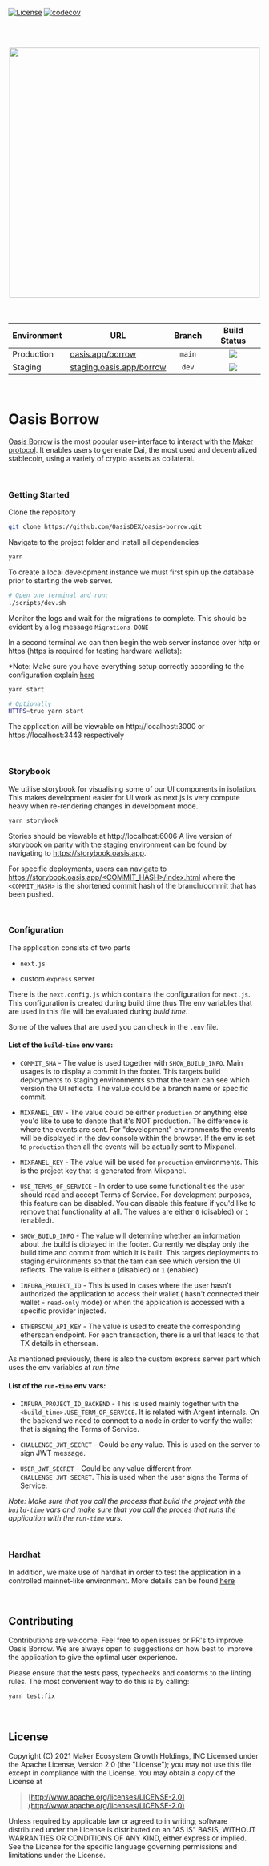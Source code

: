 [![License](https://img.shields.io/badge/License-Apache%202.0-blue.svg)](https://opensource.org/licenses/Apache-2.0)
[![codecov](https://codecov.io/gh/OasisDEX/oasis-borrow/branch/main/graph/badge.svg?token=KMXTAUFL48)](https://app.codecov.io/gh/OasisDEX/oasis-borrow/branch/main)

<br> <br>

<div align="center">
  <img src="https://github.com/OasisDEX/oasis-borrow/blob/pm/readme-updates/public/static/img/new-logo.svg" width="500" height="500">
</div>
<br>
<br>

| Environment | URL                                                          | Branch |                                     Build Status                                     |
| ----------- | ------------------------------------------------------------ | :----: | :----------------------------------------------------------------------------------: |
| Production  | [oasis.app/borrow](https://oasis.app/borrow)                 | `main` | ![](https://github.com/github/docs/actions/workflows/main.yml/badge.svg?branch=main) |
| Staging     | [staging.oasis.app/borrow](https://staging.oasis.app/borrow) | `dev`  | ![](https://github.com/github/docs/actions/workflows/main.yml/badge.svg?branch=dev)  |

<br>

# Oasis Borrow

[Oasis Borrow](https://oasis.app/borrow) is the most popular user-interface to interact with the
[Maker protocol](https://docs.makerdao.com/). It enables users to generate Dai, the most used and
decentralized stablecoin, using a variety of crypto assets as collateral.

<br>

### Getting Started

Clone the repository

```sh
git clone https://github.com/OasisDEX/oasis-borrow.git
```

Navigate to the project folder and install all dependencies

```sh
yarn
```

To create a local development instance we must first spin up the database prior to starting the web
server.

```sh
# Open one terminal and run:
./scripts/dev.sh
```

Monitor the logs and wait for the migrations to complete. This should be evident by a log message
`Migrations DONE`

In a second terminal we can then begin the web server instance over http or https (https is required
for testing hardware wallets):

*Note: Make sure you have everything setup correctly according to the configuration explain [here](#Configuration)

```sh
yarn start

# Optionally
HTTPS=true yarn start
```

The application will be viewable on http://localhost:3000 or https://localhost:3443 respectively

<br>

### Storybook

We utilise storybook for visualising some of our UI components in isolation. This makes development
easier for UI work as next.js is very compute heavy when re-rendering changes in development mode.

```sh
yarn storybook
```

Stories should be viewable at http://localhost:6006 A live version of storybook on parity with the
staging environment can be found by navigating to https://storybook.oasis.app.

For specific deployments, users can navigate to
[https://storybook.oasis.app/<COMMIT_HASH>/index.html](https://storybook.oasis.app/<COMMIT_HASH>/index.html])
where the `<COMMIT_HASH>` is the shortened commit hash of the branch/commit that has been pushed.

<br>

### Configuration

The application consists of two parts

- `next.js`

- custom `express` server

There is the `next.config.js` which contains the configuration for `next.js`.
This configuration is created during build time thus The env variables that are used in this file will be evaluated during *build time*.

Some of the values that are used you can check in the `.env` file.

#### List of the `build-time` env vars:

- `COMMIT_SHA` - The value is used together with `SHOW_BUILD_INFO`. Main usages is to display a commit in the footer. This targets build deployments to staging environments so that the team can see which version the UI reflects. The value could be a branch name or specific commit.

- `MIXPANEL_ENV` - The value could be either `production` or anything else you'd like to use to denote that it's NOT production. The difference is where the events are sent. For "development" environments the events will be displayed in the dev console within the browser. If the env is set to `production` then all the events will be actually sent to Mixpanel.

- `MIXPANEL_KEY` - The value will be used for `production` environments. This is the project key that is generated from Mixpanel.

- `USE_TERMS_OF_SERVICE` - In order to use some functionalities the user should read and accept Terms of Service. For development purposes, this feature can be disabled. You can disable this feature if you'd like to remove that functionality at all. The values are either `0` (disabled)  or `1` (enabled).

- `SHOW_BUILD_INFO` - The value will determine whether an information about the build is diplayed in the footer. Currently we display only the build time and commit from which it is built. This targets deployments to staging environments so that the tam can see which version the UI reflects. The value is either `0` (disabled) or `1` (enabled)

- `INFURA_PROJECT_ID` - This is used in cases where the user hasn't authorized the application to access their wallet ( hasn't connected their wallet - `read-only` mode) or when the application is accessed with a specific provider injected.

- `ETHERSCAN_API_KEY` - The value is used to create the corresponding etherscan endpoint. For each transaction, there is a url that leads to that TX details in etherscan.

As mentioned previously, there is also the custom express server part which uses the env variables at *run time*

#### List of the `run-time` env vars:

- `INFURA_PROJECT_ID_BACKEND` - This is used mainly together with the `<build_time>.USE_TERM_OF_SERVICE`. It is related with Argent internals. On the backend we need to connect to a node in order to verify the wallet that is signing the Terms of Service.

- `CHALLENGE_JWT_SECRET` - Could be any value. This is used on the server to sign JWT message.

- `USER_JWT_SECRET` - Could be any value different from `CHALLENGE_JWT_SECRET`. This is used when the user signs the Terms of Service.

*Note: Make sure that you call the process that build the project with the `build-time` vars and make sure that you call the proces that runs the application with the `run-time` vars.*

<br>

### Hardhat

In addition, we make use of hardhat in order to test the application in a controlled mainnet-like
environment. More details can be found [here](./HARDHAT.md)

<br>

## Contributing

Contributions are welcome. Feel free to open issues or PR's to improve Oasis Borrow. We are always
open to suggestions on how best to improve the application to give the optimal user experience.

Please ensure that the tests pass, typechecks and conforms to the linting rules. The most convenient
way to do this is by calling:

```sh
yarn test:fix
```

<br>

## License

Copyright (C) 2021 Maker Ecosystem Growth Holdings, INC Licensed under the Apache License, Version
2.0 (the "License"); you may not use this file except in compliance with the License. You may obtain
a copy of the License at

> [http://www.apache.org/licenses/LICENSE-2.0](http://www.apache.org/licenses/LICENSE-2.0)

Unless required by applicable law or agreed to in writing, software distributed under the License is
distributed on an "AS IS" BASIS, WITHOUT WARRANTIES OR CONDITIONS OF ANY KIND, either express or
implied. See the License for the specific language governing permissions and limitations under the
License.
